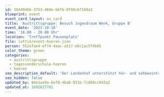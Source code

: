 ```yaml
---
id: 18449466-3753-484e-b6fb-0f98c67160a2
blueprint: event
event_card_layout: as_card
title: 'Austrittsgruppe: Besuch Jugendraum Wenk, Gruppe B'
event_date: '2023-10-18'
time: '16.00 - 20.00 Uhr'
location: 'Treffpunkt Pausenplatz'
file: lottie/event-hoeren.json
person: 552efae4-ef74-4aac-a517-e6c1ac5f4b65
color_theme: green
categories:
  - austrittsgruppe
  - tagessonderschule-hoeren
  - hoeren
seo_description_default: 'Der Landenhof unterstützt hör- und sehbeeinträchtigte Kinder & Jugendliche in ihrem selbstbestimmten Leben durch Förderung ihrer Fähigkeiten & Entwicklung'
seo_hidden: false
updated_by: 04e1ae9a-6ef8-4ba0-931b-7cd69cc0d3a2
updated_at: 1692627701
---
```

